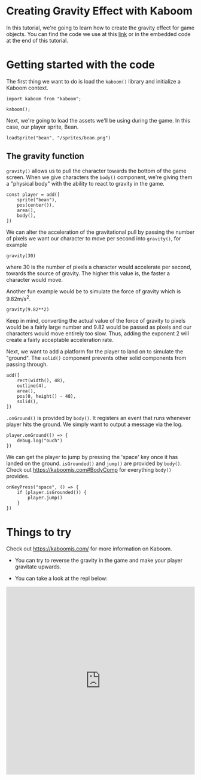 # Creating Gravity Effect with Kaboom

In this tutorial, we're going to learn how to create the gravity effect for game objects. You can find the code we use at this [link](https://replit.com/@ritza/gravity) or in the embedded code at the end of this tutorial.

# Getting started with the code

The first thing we want to do is load the `kaboom()` library and initialize a Kaboom context. 

```
import kaboom from "kaboom";

kaboom();
```

Next, we're going to load the assets we'll be using during the game. In this case, our player sprite, Bean.

```
loadSprite("bean", "/sprites/bean.png")
```

## The gravity function

`gravity()` allows us to pull the character towards the bottom of the game screen. When we give characters the `body()` component, we're giving them a "physical body" with the ability to react to gravity in the game. 

```
const player = add([
	sprite("bean"),
	pos(center()),
	area(),
	body(),
])
```

We can alter the acceleration of the gravitational pull by passing the number of pixels we want our character to move per second into `gravity()`, for example 

```
gravity(30)
```

where 30 is the number of pixels a character would accelerate per second, towards the source of gravity. The higher this value is, the faster a character would move.

Another fun example would be to simulate the force of gravity which is 9.82m/s<sup>2</sup>. 

```
gravity(9.82**2)
```

Keep in mind, converting the actual value of the force of gravity to pixels would be a fairly large number and 9.82 would be passed as pixels and our characters would move entirely too slow. Thus, adding the exponent 2 will create a fairly acceptable acceleration rate.

Next, we want to add a platform for the player to land on to simulate the "ground". The `solid()` component prevents other solid components from passing through.

```
add([
	rect(width(), 48),
	outline(4),
	area(),
	pos(0, height() - 48),
	solid(),
])
```

`.onGround()` is provided by `body()`. It registers an event that runs whenever player hits the ground. We simply want to output a message via the log.

```
player.onGround(() => {
	debug.log("ouch")
})
```

We can get the player to jump by pressing the 'space' key once it has landed on the ground. `isGrounded()` and `jump()` are provided by `body()`. Check out https://kaboomjs.com#BodyComp for everything `body()` provides.

```
onKeyPress("space", () => {
	if (player.isGrounded()) {
		player.jump()
	}
})
```

# Things to try

Check out https://kaboomjs.com/ for more information on Kaboom. 

* You can try to reverse the gravity in the game and make your player gravitate upwards.

* You can take a look at the repl below:

<iframe frameborder="0" width="100%" height="500px" src="https://replit.com/@ritza/gravity?embed=true"></iframe>
